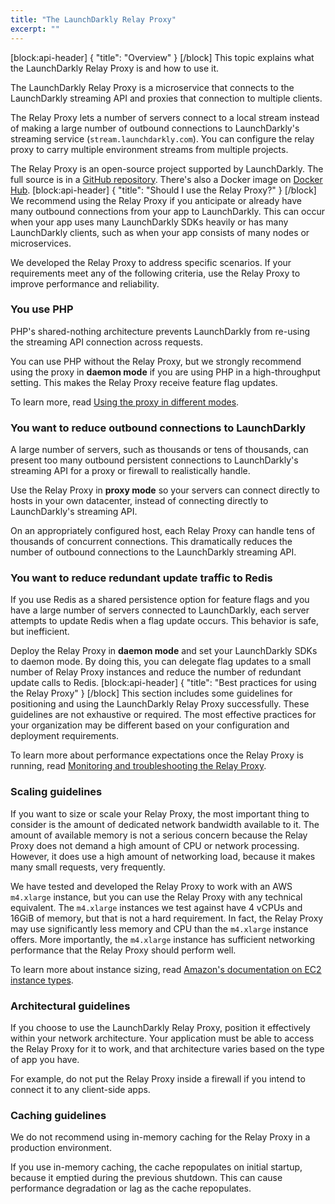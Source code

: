 ```yaml
---
title: "The LaunchDarkly Relay Proxy"
excerpt: ""
---
```

[block:api-header]
{
  "title": "Overview"
}
[/block]
This topic explains what the LaunchDarkly Relay Proxy is and how to use it.

The LaunchDarkly Relay Proxy is a microservice that connects to the LaunchDarkly streaming API and proxies that connection to multiple clients. 

The Relay Proxy lets a number of servers connect to a local stream instead of making a large number of outbound connections to LaunchDarkly's streaming service (`stream.launchdarkly.com`). You can configure the relay proxy to carry multiple environment streams from multiple projects.

The Relay Proxy is an open-source project supported by LaunchDarkly. The full source is in a [GitHub repository](https://github.com/launchdarkly/ld-relay). There's also a Docker image on [Docker Hub](https://hub.docker.com/r/launchdarkly/ld-relay).
[block:api-header]
{
  "title": "Should I use the Relay Proxy?"
}
[/block]
We recommend using the Relay Proxy if you anticipate or already have many outbound connections from your app to LaunchDarkly. This can occur when your app uses many LaunchDarkly SDKs heavily or has many LaunchDarkly clients, such as when your app consists of many nodes or microservices.

We developed the Relay Proxy to address specific scenarios. If your requirements meet any of the following criteria, use the Relay Proxy to improve performance and reliability. 

### You use PHP 
PHP's shared-nothing architecture prevents LaunchDarkly from re-using the streaming API connection across requests. 

You can use PHP without the Relay Proxy, but we strongly recommend using the proxy in **daemon mode** if you are using PHP in a high-throughput setting. This makes the Relay Proxy receive feature flag updates.

To learn more, read [Using the proxy in different modes](doc:using-the-relay-proxy#section-using-the-proxy-in-different-modes).

### You want to reduce outbound connections to LaunchDarkly
A large number of servers, such as thousands or tens of thousands, can present too many outbound persistent connections to LaunchDarkly's streaming API for a proxy or firewall to realistically handle. 

Use the Relay Proxy in **proxy mode** so your servers can connect directly to hosts in your own datacenter, instead of connecting directly to LaunchDarkly's streaming API. 

On an appropriately configured host, each Relay Proxy can handle tens of thousands of concurrent connections. This dramatically reduces the number of outbound connections to the LaunchDarkly streaming API.

### You want to reduce redundant update traffic to Redis
If you use Redis as a shared persistence option for feature flags and you have a large number of servers connected to LaunchDarkly, each server attempts to update Redis when a flag update occurs. This behavior is safe, but inefficient. 

Deploy the Relay Proxy in **daemon mode** and set your LaunchDarkly SDKs to daemon mode. By doing this, you can delegate flag updates to a small number of Relay Proxy instances and reduce the number of redundant update calls to Redis.
[block:api-header]
{
  "title": "Best practices for using the Relay Proxy"
}
[/block]
This section includes some guidelines for positioning and using the LaunchDarkly Relay Proxy successfully. These guidelines are not exhaustive or required. The most effective practices for your organization may be different based on your configuration and deployment requirements.

To learn more about performance expectations once the Relay Proxy is running, read [Monitoring and troubleshooting the Relay Proxy](doc:monitoring-relay-proxy).

### Scaling guidelines
If you want to size or scale your Relay Proxy, the most important thing to consider is the amount of dedicated network bandwidth available to it. The amount of available memory is not a serious concern because the Relay Proxy does not demand a high amount of CPU or network processing. However, it does use a high amount of networking load, because it makes many small requests, very frequently.

We have tested and developed the Relay Proxy to work with an AWS `m4.xlarge` instance, but you can use the Relay Proxy with any technical equivalent. The `m4.xlarge` instances we test against have 4 vCPUs and 16GiB of memory, but that is not a hard requirement. In fact, the Relay Proxy may use significantly less memory and CPU than the `m4.xlarge` instance offers. More importantly, the `m4.xlarge` instance has sufficient networking performance that the Relay Proxy should perform well.

To learn more about instance sizing, read [Amazon's documentation on EC2 instance types](https://aws.amazon.com/ec2/instance-types/).

### Architectural guidelines
If you choose to use the LaunchDarkly Relay Proxy, position it effectively within your network architecture. Your application must be able to access the Relay Proxy for it to work, and that architecture varies based on the type of app you have. 

For example, do not put the Relay Proxy inside a firewall if you intend to connect it to any client-side apps.

### Caching guidelines
We do not recommend using in-memory caching for the Relay Proxy in a production environment. 

If you use in-memory caching, the cache repopulates on initial startup, because it emptied during the previous shutdown. This can cause performance degradation or lag as the cache repopulates.